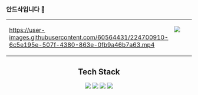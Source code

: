 ### 안드삭입니다 👋

<!--
**lsakee/lsakee** is a ✨ _special_ ✨ repository because its `README.md` (this file) appears on your GitHub profile.



Here are some ideas to get you started:

- 🔭 I’m currently working on ...
- 🌱 I’m currently learning ...
- 👯 I’m looking to collaborate on ...
- 🤔 I’m looking for help with ...
- 💬 Ask me about ...
- 📫 How to reach me: ...
- 😄 Pronouns: ...
- ⚡ Fun fact: ...
-->

<div align="center">
 
<table><tr><td valign="top" width="50%">

https://user-images.githubusercontent.com/60564431/224700910-6c5e195e-507f-4380-863e-0fb9a46b7a63.mp4

</td><td valign="top" width="50%">
  
![](https://user-images.githubusercontent.com/60564431/224702333-184dcd1e-ce43-439e-9951-19d01080287f.gif)

</td></tr></table>

## Tech Stack


<img src="https://img.shields.io/badge/Android-3DDC84?style=for-the-badge&logo=android&logoColor=white">
<img src="https://img.shields.io/badge/Kotlin-7F52FF?style=for-the-badge&logo=kotlin&logoColor=white">
<img src="https://img.shields.io/badge/Python-306998?style=for-the-badge&logo=python&logoColor=white">
<img src="https://img.shields.io/badge/Java-306998?style=for-the-badge&logo=Java&logoColor=white">


</div>
